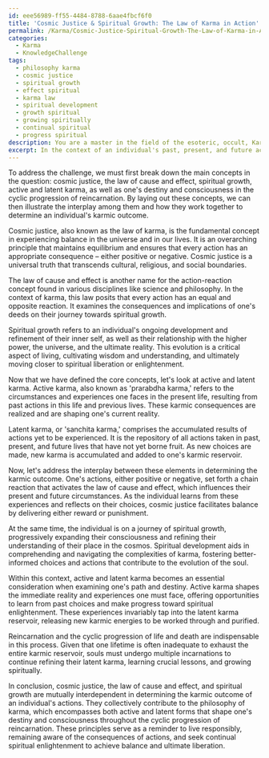 ```yaml
---
id: eee56989-ff55-4484-8788-6aae4fbcf6f0
title: 'Cosmic Justice & Spiritual Growth: The Law of Karma in Action'
permalink: /Karma/Cosmic-Justice-Spiritual-Growth-The-Law-of-Karma-in-Action/
categories:
  - Karma
  - KnowledgeChallenge
tags:
  - philosophy karma
  - cosmic justice
  - spiritual growth
  - effect spiritual
  - karma law
  - spiritual development
  - growth spiritual
  - growing spiritually
  - continual spiritual
  - progress spiritual
description: You are a master in the field of the esoteric, occult, Karma and Education. You are a writer of tests, challenges, books and deep knowledge on Karma for initiates and students to gain deep insights and understanding from. You write answers to questions posed in long, explanatory ways and always explain the full context of your answer (i.e., related concepts, formulas, examples, or history), as well as the step-by-step thinking process you take to answer the challenges. Be rigorous and thorough, and summarize the key themes, ideas, and conclusions at the end.
excerpt: In the context of an individual's past, present, and future actions, explain the interplay between cosmic justice, the law of cause and effect, and the concept of spiritual growth in determining the karmic outcome, while addressing both the active and latent forms of karma that influence one's destiny and consciousness in the cyclic progression of reincarnation.
---
```

To address the challenge, we must first break down the main concepts in the question: cosmic justice, the law of cause and effect, spiritual growth, active and latent karma, as well as one's destiny and consciousness in the cyclic progression of reincarnation. By laying out these concepts, we can then illustrate the interplay among them and how they work together to determine an individual's karmic outcome.

Cosmic justice, also known as the law of karma, is the fundamental concept in experiencing balance in the universe and in our lives. It is an overarching principle that maintains equilibrium and ensures that every action has an appropriate consequence – either positive or negative. Cosmic justice is a universal truth that transcends cultural, religious, and social boundaries.

The law of cause and effect is another name for the action-reaction concept found in various disciplines like science and philosophy. In the context of karma, this law posits that every action has an equal and opposite reaction. It examines the consequences and implications of one's deeds on their journey towards spiritual growth.

Spiritual growth refers to an individual's ongoing development and refinement of their inner self, as well as their relationship with the higher power, the universe, and the ultimate reality. This evolution is a critical aspect of living, cultivating wisdom and understanding, and ultimately moving closer to spiritual liberation or enlightenment.

Now that we have defined the core concepts, let's look at active and latent karma. Active karma, also known as 'prarabdha karma,' refers to the circumstances and experiences one faces in the present life, resulting from past actions in this life and previous lives. These karmic consequences are realized and are shaping one's current reality.

Latent karma, or 'sanchita karma,' comprises the accumulated results of actions yet to be experienced. It is the repository of all actions taken in past, present, and future lives that have not yet borne fruit. As new choices are made, new karma is accumulated and added to one's karmic reservoir.

Now, let's address the interplay between these elements in determining the karmic outcome. One's actions, either positive or negative, set forth a chain reaction that activates the law of cause and effect, which influences their present and future circumstances. As the individual learns from these experiences and reflects on their choices, cosmic justice facilitates balance by delivering either reward or punishment.

At the same time, the individual is on a journey of spiritual growth, progressively expanding their consciousness and refining their understanding of their place in the cosmos. Spiritual development aids in comprehending and navigating the complexities of karma, fostering better-informed choices and actions that contribute to the evolution of the soul.

Within this context, active and latent karma becomes an essential consideration when examining one's path and destiny. Active karma shapes the immediate reality and experiences one must face, offering opportunities to learn from past choices and make progress toward spiritual enlightenment. These experiences invariably tap into the latent karma reservoir, releasing new karmic energies to be worked through and purified.

Reincarnation and the cyclic progression of life and death are indispensable in this process. Given that one lifetime is often inadequate to exhaust the entire karmic reservoir, souls must undergo multiple incarnations to continue refining their latent karma, learning crucial lessons, and growing spiritually.

In conclusion, cosmic justice, the law of cause and effect, and spiritual growth are mutually interdependent in determining the karmic outcome of an individual's actions. They collectively contribute to the philosophy of karma, which encompasses both active and latent forms that shape one's destiny and consciousness throughout the cyclic progression of reincarnation. These principles serve as a reminder to live responsibly, remaining aware of the consequences of actions, and seek continual spiritual enlightenment to achieve balance and ultimate liberation.

